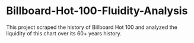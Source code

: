 # Billboard-Hot-100-Fluidity-Analysis
This project scraped the history of Billboard Hot 100 and analyzed the liquidity of this chart over its 60+ years history.
